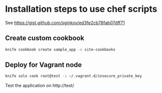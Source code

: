 # Installation steps to use chef scripts
 
See https://gist.github.com/sginkov/ed3fe2cb78fab07dff71

## Create custom cookbook

```bash
knife cookbook create sample_app -o site-cookbooks
```

## Deploy for Vagrant node

```bash
knife solo cook root@test -i ~/.vagrant.d/insecure_private_key
```
Test the application on http://test/